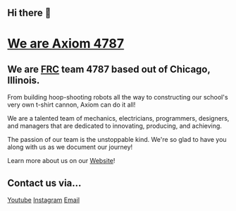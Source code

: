 <!--

**Here are some ideas to get you started:**

🙋‍♀️ A short introduction - what is your organization all about?
🌈 Contribution guidelines - how can the community get involved?
👩‍💻 Useful resources - where can the community find your docs? Is there anything else the community should know?
🍿 Fun facts - what does your team eat for breakfast?
🧙 Remember, you can do mighty things with the power of [Markdown](https://docs.github.com/github/writing-on-github/getting-started-with-writing-and-formatting-on-github/basic-writing-and-formatting-syntax)
-->


## Hi there 👋
# [We are Axiom 4787](https://sites.google.com/view/axiom4787/welcome?authuser=1)

## We are [FRC](https://www.firstinspires.org/) team 4787 based out of Chicago, Illinois.
​From building hoop-shooting robots all the way to constructing our school's very own t-shirt cannon, Axiom can do it all!

We are a talented team of mechanics, electricians, programmers, designers, and managers that are dedicated to innovating, producing, and achieving.

The passion of our team is the unstoppable kind. We're so glad to have you along with us as we document our journey!

Learn more about us on our [Website](https://sites.google.com/view/axiom4787/welcome?authuser=1)!

## Contact us via...
[Youtube](www.youtube.com/channel/UCwGfB6-OaovUTWIzHQTcswg)
[Instagram](www.instagram.com/axiom4787/)
[Email](roboticsleaders@gmail.com)
